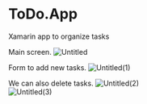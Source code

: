 # ToDo.App
Xamarin app to organize tasks

Main screen.
![Untitled](https://github.com/vivianmunguia/ToDo.App/assets/15255979/eced81a8-c8c6-45fc-9e43-6e54f0ad6d64)

Form to add new tasks.
![Untitled(1)](https://github.com/vivianmunguia/ToDo.App/assets/15255979/0d73cf08-d28e-4303-9997-53264a8638d3)

We can also delete tasks.
![Untitled(2)](https://github.com/vivianmunguia/ToDo.App/assets/15255979/468d9c2b-15fd-462a-acae-0041c01470b8)
<br>
![Untitled(3)](https://github.com/vivianmunguia/ToDo.App/assets/15255979/c340b16f-dfa3-4514-8d53-a4afc1dd8d8c)
